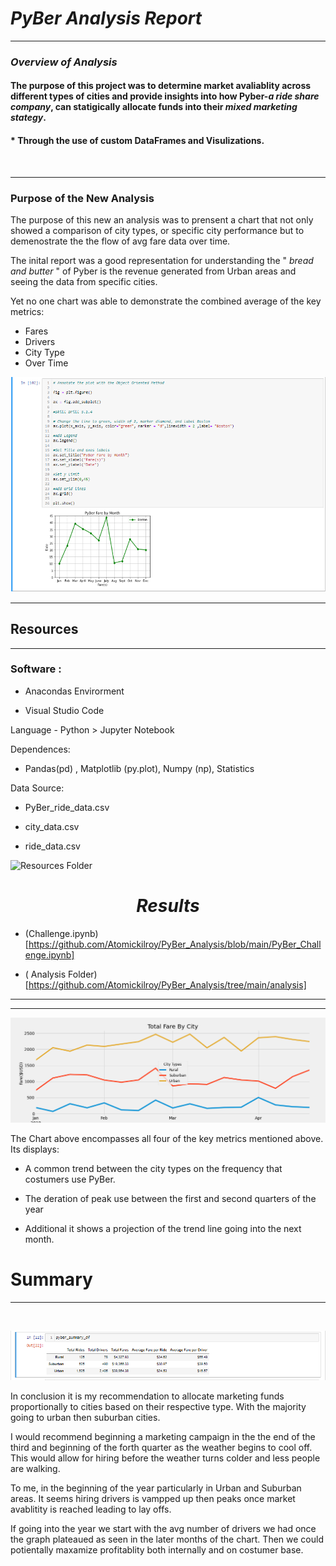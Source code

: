 


#   ***PyBer Analysis Report*** 
----


###  ***Overview of Analysis*** 


####    The purpose of this project was to determine **market avaliablity** across different types of cities and provide insights into how **Pyber**-***a ride share company***, can statigically allocate funds into their ***mixed marketing stategy***. <br>




####  * **Through the use of custom DataFrames and Visulizations.** 



<br>


------


###  **Purpose of the New Analysis** 


 The purpose of this new an analysis was to prensent a chart that not only showed a comparison of city types, or specific city performance but to demenostrate the the flow of avg fare data over time.
 
 The inital report was a good representation for understanding the " *bread and butter* " of Pyber is the revenue generated from Urban areas and seeing the data from specific cities.
 
 
  Yet no one chart was able to demonstrate the combined average of the key metrics: 
 - Fares
 - Drivers
 - City Type 
 - Over Time 


![Boston Line Chart](https://github.com/Atomickilroy/PyBer_Analysis/blob/main/OOM%20LINE.png)
<br>

---
##  **Resources**
-----

### Software :

- Anacondas Envirorment

- Visual Studio Code

Language -
 Python > Jupyter Notebook 
 
Dependences: 

- Pandas(pd) , Matplotlib (py.plot), Numpy (np), Statistics 

 

Data Source: 

* PyBer_ride_data.csv


* city_data.csv


* ride_data.csv



 ![Resources Folder](https://github.com/Atomickilroy/PyBer_Analysis/tree/main/Resources)


# <center> ***Results***

- (Challenge.ipynb)[https://github.com/Atomickilroy/PyBer_Analysis/blob/main/PyBer_Challenge.ipynb]

- ( Analysis Folder) [https://github.com/Atomickilroy/PyBer_Analysis/tree/main/analysis]
* * *

----

![Total Fare By City.png](https://github.com/Atomickilroy/PyBer_Analysis/blob/main/analysis/Total%20Fare%20By%20City.png)
<br>


The Chart above encompasses all four of the key metrics mentioned above. Its displays:

*  A common trend between the city types on the frequency that costumers use PyBer.

* The deration of peak use between the first and second quarters of the year 

* Additional it shows a projection of the trend line going into the next month. 

# Summary
---
<br>


![PyBer_Summary_df.png](https://github.com/Atomickilroy/PyBer_Analysis/blob/main/analysis/PyBer_Summary_df.png)

In conclusion it is my recommendation to allocate marketing funds proportionally to cities based on their respective type. With the majority going to urban then suburban cities. 

I would recommend beginning a marketing campaign in the the end of the third and beginning of the forth quarter as the weather begins to cool off. This would allow for hiring before the weather turns colder and less people are walking. 

To me, in the beginning of the year particularly in Urban and Suburban areas. It seems hiring drivers is vampped up then peaks once market avablitity is reached leading to lay offs. 

If going into the year we start with the avg number of drivers we had once the graph plateaued as seen in the later months of the chart. Then we could potientally maxamize profitablity both internally and on costumer base.  
